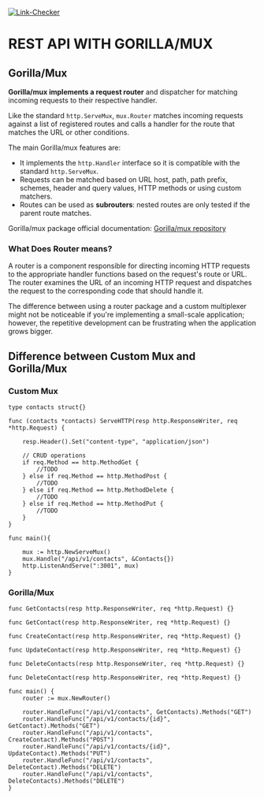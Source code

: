 [![Link-Checker](https://github.com/keffren/go/actions/workflows/link_checker.yml/badge.svg)](https://github.com/keffren/go/actions/workflows/link_checker.yml)

# REST API WITH GORILLA/MUX

## Gorilla/Mux

**Gorilla/mux implements a request router** and dispatcher for matching incoming requests to their respective handler.

Like the standard `http.ServeMux`, `mux.Router` matches incoming requests against a list of registered routes and calls a handler for the route that matches the URL or other conditions. 

The main Gorilla/mux features are:

- It implements the `http.Handler` interface so it is compatible with the standard `http.ServeMux`.
- Requests can be matched based on URL host, path, path prefix, schemes, header and query values, HTTP methods or using custom matchers.
- Routes can be used as **subrouters**: nested routes are only tested if the parent route matches.

Gorilla/mux package official documentation: [Gorilla/mux repository](https://github.com/gorilla/mux?tab=readme-ov-file)

### What Does Router means?

A router is a component responsible for directing incoming HTTP requests to the appropriate handler functions based on the request's route or URL. The router examines the URL of an incoming HTTP request and dispatches the request to the corresponding code that should handle it.

The difference between using a router package and a custom multiplexer might not be noticeable if you're implementing a small-scale application; however, the repetitive development can be frustrating when the application grows bigger.

## Difference between Custom Mux and Gorilla/Mux

### Custom Mux

```
type contacts struct{}

func (contacts *contacts) ServeHTTP(resp http.ResponseWriter, req *http.Request) {

	resp.Header().Set("content-type", "application/json")

	// CRUD operations
	if req.Method == http.MethodGet {
		//TODO
	} else if req.Method == http.MethodPost {
		//TODO
	} else if req.Method == http.MethodDelete {
		//TODO
	} else if req.Method == http.MethodPut {
		//TODO
	}
}

func main(){

    mux := http.NewServeMux()
	mux.Handle("/api/v1/contacts", &Contacts{})
    http.ListenAndServe(":3001", mux)
}
```

### Gorilla/Mux

```
func GetContacts(resp http.ResponseWriter, req *http.Request) {}

func GetContact(resp http.ResponseWriter, req *http.Request) {}

func CreateContact(resp http.ResponseWriter, req *http.Request) {}

func UpdateContact(resp http.ResponseWriter, req *http.Request) {}

func DeleteContacts(resp http.ResponseWriter, req *http.Request) {}

func DeleteContact(resp http.ResponseWriter, req *http.Request) {}

func main() {
	router := mux.NewRouter()

	router.HandleFunc("/api/v1/contacts", GetContacts).Methods("GET")
	router.HandleFunc("/api/v1/contacts/{id}", GetContact).Methods("GET")
	router.HandleFunc("/api/v1/contacts", CreateContact).Methods("POST")
	router.HandleFunc("/api/v1/contacts/{id}", UpdateContact).Methods("PUT")
	router.HandleFunc("/api/v1/contacts", DeleteContact).Methods("DELETE")
	router.HandleFunc("/api/v1/contacts", DeleteContacts).Methods("DELETE")
}
```